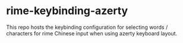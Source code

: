 # rime-keybinding-azerty

This repo hosts the keybinding configuration for selecting words / characters for rime Chinese input when using azerty keyboard layout. 
